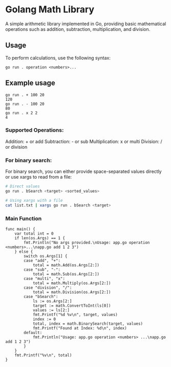 # Golang Math Library

A simple arithmetic library implemented in Go, providing basic mathematical operations such as addition, subtraction, multiplication, and division.

## Usage

To perform calculations, use the following syntax:

```golang
go run . operation <numbers>...
```

## Example usage

```golang
go run . + 100 20
120
go run . - 100 20
80
go run . x 2 2
4
```

### Supported Operations:

Addition: + or add
Subtraction: - or sub
Multiplication: x or multi
Division: / or division

### For binary search:

For binary search, you can either provide space-separated values directly or use xargs to read from a file:

```bash
# Direct values
go run . bSearch <target> <sorted_values>

# Using xargs with a file
cat list.txt | xargs go run . bSearch <target>
```

### Main Function

```golang
func main() {
    var total int = 0
    if len(os.Args) == 1 {
        fmt.Println("No args provided.\nUsage: app.go operation <numbers>...\napp.go add 1 2 3")
    } else {
        switch os.Args[1] {
        case "add", "+":
            total = math.Add(os.Args[2:])
        case "sub", "-":
            total = math.Sub(os.Args[2:])
        case "multi", "x":
            total = math.Multiply(os.Args[2:])
        case "division", "/":
            total = math.Division(os.Args[2:])
        case "bSearch":
            ls := os.Args[2:]
            target := math.ConvertToInt(ls[0])
            values := ls[2:]
            fmt.Printf("%d %v\n", target, values)
            index := 0
            total, index = math.BinarySearch(target, values)
            fmt.Printf("Found at Index: %d\n", index)
        default:
            fmt.Println("Usage: app.go operation <numbers> ...\napp.go add 1 2 3")
        }
    }
    fmt.Printf("%v\n", total)
}
```
